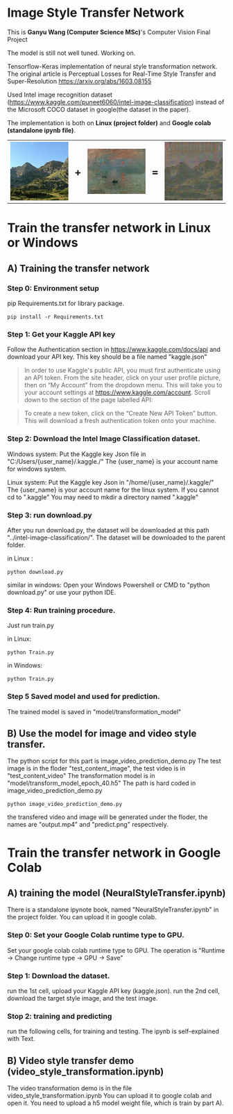 # Image Style Transfer Network

This is **Ganyu Wang (Computer Science MSc)**'s Computer Vision Final Project

The model is still not well tuned. Working on. 

Tensorflow-Keras implementation of neural style transformation network.
The original article is Perceptual Losses for Real-Time Style Transfer and Super-Resolution https://arxiv.org/abs/1603.08155

Used Intel image recognition dataset (https://www.kaggle.com/puneet6060/intel-image-classification)
instead of the Microsoft COCO dataset in google(the dataset in the paper).

The implementation is both on **Linux (project folder)** and **Google colab (standalone ipynb file)**.

<table style="width:100%">
  <tr>
    <th><img src="test_content_image/20123.jpg" alt="content" width="256"/></th>
    <th> <font size="5"> + </font> </th>
    <th><img src="style_img/impression_sunrise.jpg" alt="style" width="256"/></th>
    <th> <font size="5"> = </font> </th>
    <th><img src="Best.png" alt="result" width="256"/></th>
  </tr>

</table>


# Train the transfer network in Linux or Windows
## A) Training the transfer network
### Step 0: Environment setup

pip Requirements.txt for library package.
```
pip install -r Requirements.txt
```

### Step 1: Get your Kaggle API key
Follow the Authentication section in https://www.kaggle.com/docs/api and download your API key. This key should be a file named "kaggle.json"
 

> In order to use Kaggle's public API, you must first authenticate using an API token. From the site header, click on your user profile picture, then on “My Account” from the dropdown menu. This will take you to your account settings at https://www.kaggle.com/account. Scroll down to the section of the page labelled API:

> To create a new token, click on the “Create New API Token” button. This will download a fresh authentication token onto your machine.


### Step 2: Download the Intel Image Classification dataset. 


Windows system:
Put the Kaggle key Json file in "C:/Users/{user_name}/.kaggle./"
The {user_name} is your account name for windows system.

Linux system:
Put the Kaggle key Json in "/home/{user_name}/.kaggle/"
The {user_name} is your account name for the linux system.
If you cannot cd to ".kaggle"
You may need to mkdir a directory named ".kaggle"


### Step 3: run download.py
After you run download.py, the dataset will be downloaded at this path "../intel-image-classification/". The dataset will be downloaded to the parent folder.

in Linux :
```
python download.py
```

similar in windows:
Open your Windows Powershell or CMD to "python download.py" or use your python IDE.

### Step 4: Run training procedure.
Just run train.py

in Linux:
```
python Train.py
```
in Windows:
```
python Train.py
```
### Step 5 Saved model and used for prediction. 
The trained model is saved in "model/transformation_model"

## B) Use the model for image and video style transfer. 
The python script for this part is image_video_prediction_demo.py
The test image is in the floder "test_content_image", the test video is in "test_content_video"
The transformation model is in "model/transform_model_epoch_40.h5"
The path is hard coded in image_video_prediction_demo.py
```
python image_video_prediction_demo.py
```
the transfered video and image will be generated under the floder, the names are "output.mp4" and "predict.png" respectively. 

# Train the transfer network in Google Colab

## A) training the model (NeuralStyleTransfer.ipynb)
There is a standalone ipynote book, named "NeuralStyleTransfer.ipynb" in the project folder. 
You can upload it in google colab.

### Step 0: Set your Google Colab runtime type to GPU.
Set your google colab colab runtime type to GPU. The operation is "Runtime -> Change runtime type -> GPU -> Save"

### Step 1: Download the dataset.
run the 1st cell, upload your Kaggle API key (kaggle.json).
run the 2nd cell, download the target style image, and the test image. 

### Stop 2: training and predicting
run the following cells, for training and testing.
The ipynb is self-explained with Text.

## B) Video style transfer demo (video_style_transformation.ipynb)
The video transformation demo is in the file video_style_transformation.ipynb
You can upload it to google colab and open it.
You need to upload a h5 model weight file, which is train by part A).


